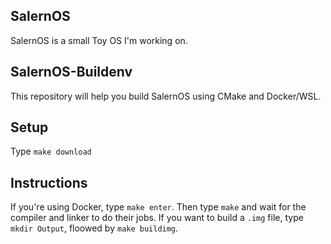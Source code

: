 ## SalernOS
SalernOS is a small Toy OS I'm working on.

## SalernOS-Buildenv
This repository will help you build SalernOS using CMake and Docker/WSL.

## Setup
Type `make download`

## Instructions
If you're using Docker, type `make enter`. Then type `make` and wait for the compiler and linker to do their jobs. If you want to build a `.img` file, type `mkdir Output`, floowed by `make buildimg`.
